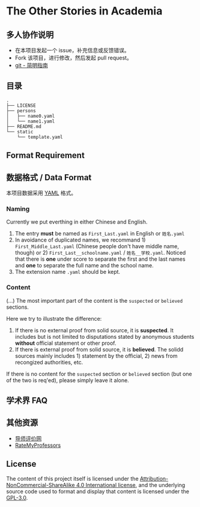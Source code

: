 # The Other Stories in Academia


## 多人协作说明

- 在本项目发起一个 issue，补充信息或反馈错误。
- Fork 该项目，进行修改，然后发起 pull request。
- [git - 简明指南](http://rogerdudler.github.io/git-guide/index.zh.html)

## 目录

```
.
├── LICENSE
├── persons
│   ├── name0.yaml
│   └── name1.yaml
├── README.md
└── static
    └── template.yaml
```
## Format Requirement

## 数据格式 / Data Format

本项目数据采用 [YAML](https://zh.wikipedia.org/wiki/YAML) 格式。

### Naming
Currently we put everthing in either Chinese and English.

1. The entry **must** be named as `First_Last.yaml` in English or `姓名.yaml`
2. In avoidance of duplicated names, we recommand 1) `First_Middle_Last.yaml` (Chinese people don't have middle name, though) or 2) `First_Last__schoolname.yaml` / `姓名__学校.yaml`. Noticed that there is **one** under score to separate the first and the last names and **one** to separate the full name and the school name.
3. The extension name `.yaml` should be kept.

### Content
(...)
The most important part of the content is the `suspected` or `believed` sections.

Here we try to illustrate the difference:
1. If there is no external proof from solid source, it is **suspected**. It includes but is not limited to disputations stated by anonymous students **without** official statement or other proof.
2. If there is external proof from solid source, it is **believed**. The solidd sources mainly includes 1) statement by the official, 2) news from recongized authorities, etc.

If there is no content for the `suspected` section or `believed` section (but one of the two is req'ed), please simply leave it alone.

## 学术界 FAQ



## 其他资源

- [导师评价网](https://www.mysupervisor.org/)
- [RateMyProfessors](https://www.ratemyprofessors.com)

## License
The content of this project itself is licensed under the [Attribution-NonCommercial-ShareAlike 4.0 International license](https://creativecommons.org/licenses/by-nc-sa/4.0/), and the underlying source code used to format and display that content is licensed under the [GPL-3.0](https://opensource.org/licenses/GPL-3.0).
